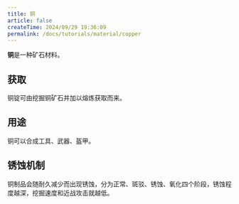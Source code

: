 ```yaml
---
title: 铜
article: false
createTime: 2024/09/29 19:36:09
permalink: /docs/tutorials/material/copper
---
```

**铜**是一种矿石材料。

## 获取
铜锭可由挖掘铜矿石并加以熔炼获取而来。

## 用途
铜可以合成工具、武器、盔甲。

## 锈蚀机制
铜制品会随耐久减少而出现锈蚀，分为正常、斑驳、锈蚀、氧化四个阶段，锈蚀程度越深，挖掘速度和近战攻击就越低。